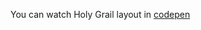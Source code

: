You can watch Holy Grail layout in [codepen](https://codepen.io/sargentogato/pen/jOJbqzW "Holy Grail layout")
